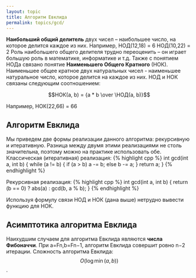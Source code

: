 ```yaml
---
layout: topic
title: Алгоритм Евклида
permalink: topics/gcd/
---
```

**Наибольший общий делитель** двух чисел – наибольшее число, на которое делится каждое из них.
Например, НОД(12,18) = 6
НОД(10,22) = 2
Роль наибольшего общего делителя трудно переоценить – он играет большую роль в математике, информатике и т.д.
Также с понятием НОДа связано понятие **Наименьшего Общего Кратного** (НОК). Наименьшее общее кратное двух натуральных чисел - наименьшее натуральное число, которое делится на каждое из них. 
НОД и НОК связаны следующим соотношением:

$$НОК(a, b) = {a * b \over \НОД(a, b)}$$

Например, НОК(22,66) = 66

## Алгоритм Евклида
Мы приведем две формы реализации данного алгоритма: рекурсивную и итеративную.
Разница между двумя этими реализациями не столь значительна, поэтому можно на практике использовать обе.
Классическая (итеративная) реализация:
{% highlight cpp %}
int gcd(int a, int b)
{
        while (a != b)
	{
	if (a > b)
		a -= b;
	else
		b -= a;
	}
return a;
}
{% endhighlight %}

Рекурсивная реализация:
{% highlight cpp %}
int gcd(int a, int b)
{
	return (b == 0) ? abs(a) : gcd(b, a % b);
}
{% endhighlight %}

Используя формулу связи НОД и НОК (дана выше) нетрудно вывести функцию для НОК.

## Асимптотика алгоритма Евклида
Наихудшим случаем для алгоритма Евклида являются **числа Фибоначчи**. При a=Fn,b=Fn−1, алгоритм Евклида совершит ровно n−2 итерации. Сложность алгоритма Евклида: $$O(\log \min(a, b))$$.
